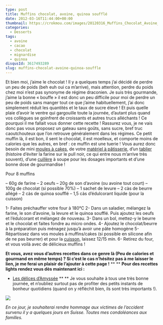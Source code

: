 ```yaml
---
type: post
title: Muffins chocolat, avoine, quinoa soufflé
date: 2012-03-16T11:44:00+00:00
thumbnail: https://crokmou.com/images/20120316_Muffins_Chocolat_Avoine_Quinoa_souffl--_0048.jpg
categories:
  - Desserts
tags:
  - avoine
  - cacao
  - chocolat
  - mignardise
  - quinoa
disqusId: 3617493289
slug: muffins-chocolat-avoine-quinoa-souffle
---
```


Et bien moi, j’aime le chocolat ! Il y a quelques temps j’ai décidé de perdre un peu de poids (beh euh oui ca m’arrive), mais attention, perdre du poids chez moi n’est pas synonyme de régime draconien. Je suis très gourmande, j’aime la bonne « bouffe » il est donc un peu difficile pour moi de perdre un peu de poids sans manger tout ce que j’aime habituellement, j’ai donc simplement réduit les quantités et le taux de sucre élevé ! Et puis quelle plaie d’avoir le ventre qui gargouille toute la journée, d’autant plus quand vos collègues se goinfrent de croissants et autres trucs alléchants ! Ce pourquoi il me fallait vous donner cette recette ! Rassurez vous, je ne vais donc pas vous proposez un gateau sans goûts, sans sucre, bref truc caoutchouteux que l’on retrouve généralement dans les régimes. Ce petit muffin là, il est bon, il sent le chocolat, il est moelleux, et comporte moins de calories que les autres, en bref : ce muffin est une tuerie ! Vous aurez donc besoin de mini [moules à cakes](http://www.rueducommerce.fr/index/moule%20a%20cake), de votre [matériel à pâtisserie](http://www.rueducommerce.fr/m/pl/malid:12468605), d’un [tablier](http://www.rueducommerce.fr/m/pl/malid:261) (histoire d’éviter la farine sur le pull noir, ce qui entre nous m’arrive très souvent), d’une [cuillère](http://www.rueducommerce.fr/m/pl/malid:43774626) à soupe pour les dosages importants et d’une bonne dose de gourmandise !

Pour 8 muffins

– 60g de farine
– 2 oeufs
– 20g de son d’avoine (ou avoine tout court)
– 100g de chocolat (si possible 70%)
– 1 sachet de levure
– 2 càs de beurre allégé
– 2 càs de quinoa soufflé
– 1,5 càs d’édulcorant liquide (pour la cuisson)

1- Faites préchauffer votre four à 180°C
2- Dans un saladier, mélangez la farine, le son d’avoine, la levure et le quinoa soufflé. Puis ajoutez les oeufs et l’édulcorant et mélangez de nouveau.
3- Dans un bol, mettez-y le beurre et le chocolat et faites fondre au micro ondes.
4- Ajoutez le chocolat/beurre à la préparation puis ménagez jusqu’à avoir une pâte homogène
5- Répartissez dans vos moules à muffins/cakes (si possible en silicone afin de ne pas beurrer) et pour la [cuisson](http://www.rueducommerce.fr/m/pl/malid:24), laissez 12/15 min.
6- Retirez du four, et vous voilà avec de délicieux muffins !

**Et vous, avez vous d’autres recettes dans ce genre là (Peu de calories et gourmand en même temps) ? Si c’est le cas n’hésitez pas à me laisser le lien, je me ferai un plaisir de l’ajouter à cette page !** ** ** **Pour des recettes lights rendez vous dès maintenant ici :**
* [Les délices d’Amyssée](http://lesdelicesdamyssee.blogspot.fr/search/label/Recettes%20light) ** ** Je vous souhaite à tous une très bonne journée, et n’oubliez surtout pas de profiter des petits instants de bonheur quotidiens (quand on y réfléchit bien, ils sont très importants !).

[![](http://4.bp.blogspot.com/-2bLosyMFac4/TxhFg0sR2dI/AAAAAAAABec/Mzg1OnlXUmM/s1600/Signature+copie.jpg)](http://4.bp.blogspot.com/-2bLosyMFac4/TxhFg0sR2dI/AAAAAAAABec/Mzg1OnlXUmM/s1600/Signature+copie.jpg)

_En ce jour, je souhaiterai rendre hommage aux victimes de l’accident survenu il y a quelques jours en Suisse. Toutes mes condoléances aux familles._